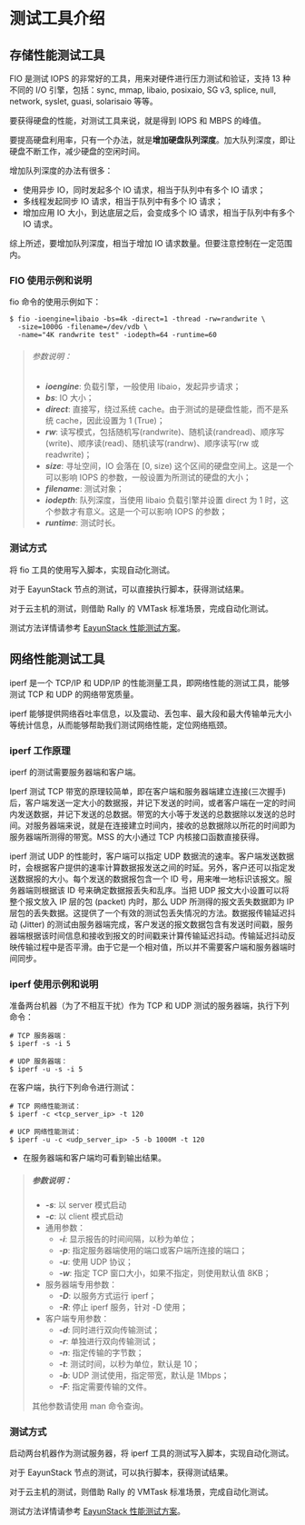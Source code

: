 # 测试工具介绍

## 存储性能测试工具

FIO 是测试 IOPS 的非常好的工具，用来对硬件进行压力测试和验证，支持 13 种不同的 I/O 引擎，包括：sync, mmap, libaio, posixaio, SG v3, splice, null, network, syslet, guasi, solarisaio 等等。

要获得硬盘的性能，对测试工具来说，就是得到 IOPS 和 MBPS 的峰值。

要提高硬盘利用率，只有一个办法，就是**增加硬盘队列深度**。加大队列深度，即让硬盘不断工作，减少硬盘的空闲时间。

增加队列深度的办法有很多：

* 使用异步 IO，同时发起多个 IO 请求，相当于队列中有多个 IO 请求；
* 多线程发起同步 IO 请求，相当于队列中有多个 IO 请求；
* 增加应用 IO 大小，到达底层之后，会变成多个 IO 请求，相当于队列中有多个 IO 请求。

综上所述，要增加队列深度，相当于增加 IO 请求数量。但要注意控制在一定范围内。

### FIO 使用示例和说明

fio 命令的使用示例如下：

```
$ fio -ioengine=libaio -bs=4k -direct=1 -thread -rw=randwrite \
  -size=1000G -filename=/dev/vdb \
  -name="4K randwrite test" -iodepth=64 -runtime=60
```

> ###### 参数说明：
> * ***ioengine***: 负载引擎，一般使用 libaio，发起异步请求；
> * ***bs***: IO 大小；
> * ***direct***: 直接写，绕过系统 cache。由于测试的是硬盘性能，而不是系统 cache，因此设置为 1 (True)；
> * ***rw***: 读写模式，包括随机写(randwrite)、随机读(randread)、顺序写(write)、顺序读(read)、随机读写(randrw)、顺序读写(rw 或 readwrite)；
> * ***size***: 寻址空间，IO 会落在 [0, size) 这个区间的硬盘空间上。这是一个可以影响 IOPS 的参数，一般设置为所测试的硬盘的大小；
> * ***filename***: 测试对象；
> * ***iodepth***: 队列深度，当使用 libaio 负载引擎并设置 direct 为 1 时，这个参数才有意义。这是一个可以影响 IOPS 的参数；
> * ***runtime***: 测试时长。

### 测试方式

将 fio 工具的使用写入脚本，实现自动化测试。

对于 EayunStack 节点的测试，可以直接执行脚本，获得测试结果。

对于云主机的测试，则借助 Rally 的 VMTask 标准场景，完成自动化测试。

测试方法详情请参考 [EayunStack 性能测试方案]()。

## 网络性能测试工具

iperf 是一个 TCP/IP 和 UDP/IP 的性能测量工具，即网络性能的测试工具，能够测试 TCP 和 UDP 的网络带宽质量。

iperf 能够提供网络吞吐率信息，以及震动、丢包率、最大段和最大传输单元大小等统计信息，从而能够帮助我们测试网络性能，定位网络瓶颈。

### iperf 工作原理

iperf 的测试需要服务器端和客户端。

Iperf 测试 TCP 带宽的原理较简单，即在客户端和服务器端建立连接(三次握手)后，客户端发送一定大小的数据报，并记下发送的时间，或者客户端在一定的时间内发送数据，并记下发送的总数据。带宽的大小等于发送的总数据除以发送的总时间。对服务器端来说，就是在连接建立时间内，接收的总数据除以所花的时间即为服务器端所测得的带宽。MSS 的大小通过 TCP 内核接口函数直接获得。

iperf 测试 UDP 的性能时，客户端可以指定 UDP 数据流的速率。客户端发送数据时，会根据客户提供的速率计算数据报发送之间的时延。另外，客户还可以指定发送数据报的大小。每个发送的数据报包含一个 ID 号，用来唯一地标识该报文。服务器端则根据该 ID 号来确定数据报丢失和乱序。当把 UDP 报文大小设置可以将整个报文放入 IP 层的包 (packet) 内时，那么 UDP 所测得的报文丢失数据即为 IP 层包的丢失数据。这提供了一个有效的测试包丢失情况的方法。数据报传输延迟抖动 (Jitter) 的测试由服务器端完成，客户发送的报文数据包含有发送时间戳，服务器端根据该时间信息和接收到报文的时间戳来计算传输延迟抖动。传输延迟抖动反映传输过程中是否平滑。由于它是一个相对值，所以并不需要客户端和服务器端时间同步。

### iperf 使用示例和说明

准备两台机器（为了不相互干扰）作为 TCP 和 UDP 测试的服务器端，执行下列命令：

```
# TCP 服务器端：
$ iperf -s -i 5

# UDP 服务器端：
$ iperf -u -s -i 5
```

在客户端，执行下列命令进行测试：

```
# TCP 网络性能测试：
$ iperf -c <tcp_server_ip> -t 120

# UCP 网络性能测试：
$ iperf -u -c <udp_server_ip> -5 -b 1000M -t 120
```

* 在服务器端和客户端均可看到输出结果。

> ##### 参数说明：
> * ***-s***: 以 server 模式启动
> * ***-c***: 以 client 模式启动
> * 通用参数：
>   * ***-i***: 显示报告的时间间隔，以秒为单位；
>   * ***-p***: 指定服务器端使用的端口或客户端所连接的端口；
>   * ***-u***: 使用 UDP 协议；
>   * ***-w***: 指定 TCP 窗口大小，如果不指定，则使用默认值 8KB；
> * 服务器端专用参数：
>   * ***-D***: 以服务方式运行 iperf；
>   * ***-R***: 停止 iperf 服务，针对 -D 使用；
> * 客户端专用参数：
>   * ***-d***: 同时进行双向传输测试；
>   * ***-r***: 单独进行双向传输测试；
>   * ***-n***: 指定传输的字节数；
>   * ***-t***: 测试时间，以秒为单位，默认是 10；
>   * ***-b***: UDP 测试使用，指定带宽，默认是 1Mbps；
>   * ***-F***: 指定需要传输的文件。
>
> 其他参数请使用 man 命令查询。

### 测试方式

启动两台机器作为测试服务器，将 iperf 工具的测试写入脚本，实现自动化测试。

对于 EayunStack 节点的测试，可以执行脚本，获得测试结果。

对于云主机的测试，则借助 Rally 的 VMTask 标准场景，完成自动化测试。

测试方法详情请参考 [EayunStack 性能测试方案]()。
